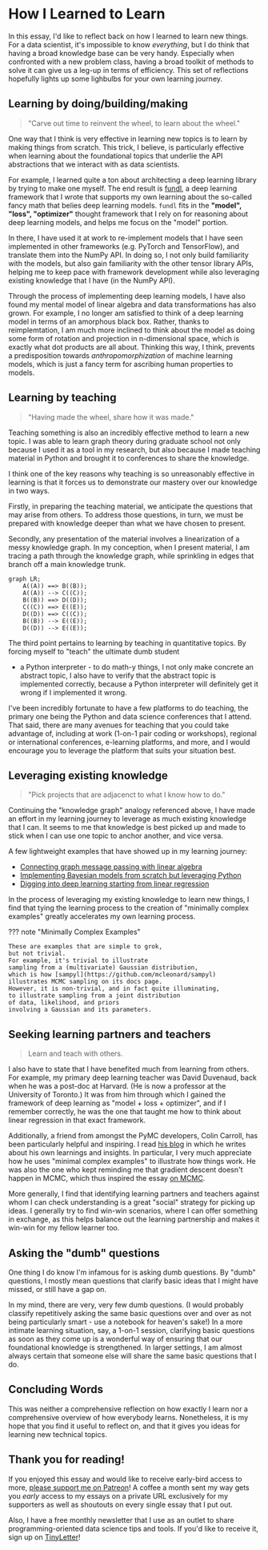 # How I Learned to Learn

In this essay, I'd like to reflect back on
how I learned to learn new things.
For a data scientist, it's impossible to know _everything_,
but I do think that having a broad knowledge base can be very handy.
Especially when confronted with a new problem class,
having a broad toolkit of methods to solve it
can give us a leg-up in terms of efficiency.
This set of reflections hopefully lights up some lighbulbs
for your own learning journey.

## Learning by doing/building/making

> "Carve out time to reinvent the wheel, to learn about the wheel."

One way that I think is very effective in learning new topics
is to learn by making things from scratch.
This trick, I believe, is particularly effective
when learning about the foundational topics that underlie
the API abstractions that we interact with
as data scientists.

For example, I learned quite a ton about architecting a deep learning library
by trying to make one myself.
The end result is [fundl], a deep learning framework that I wrote
that supports my own learning
about the so-called fancy math that belies deep learning models.
`fundl` fits in the **"model", "loss", "optimizer"** thought framework
that I rely on for reasoning about deep learning models,
and helps me focus on the "model" portion.

[fundl]: https://github.com/ericmjl/fundl

In there, I have used it at work to re-implement models that I have seen
implemented in other frameworks (e.g. PyTorch and TensorFlow),
and translate them into the NumPy API.
In doing so, I not only build familiarity with the models,
but also gain familiarity with the other tensor library APIs,
helping me to keep pace with framework development
while also leveraging existing knowledge that I have (in the NumPy API).

Through the process of implementing deep learning models,
I have also found my mental model
of linear algebra and data transformations has also grown.
For example, I no longer am satisfied to think of a deep learning model
in terms of an amorphous black box.
Rather, thanks to reimplemtation, I am much more inclined
to think about the model as doing some form of rotation and projection
in n-dimensional space,
which is exactly what dot products are all about.
Thinking this way, I think, prevents a predisposition towards
_anthropomorphization_ of machine learning models,
which is just a fancy term for ascribing human properties to models.

## Learning by teaching

> "Having made the wheel, share how it was made."

Teaching something is also an incredibly effective method
to learn a new topic.
I was able to learn graph theory during graduate school
not only because I used it as a tool in my research,
but also because I made teaching material in Python
and brought it to conferences to share the knowledge.

I think one of the key reasons
why teaching is so unreasonably effective in learning
is that it forces us to demonstrate our mastery over our knowledge
in two ways.

Firstly, in preparing the teaching material,
we anticipate the questions that may arise from others.
To address those questions, in turn, we must be prepared
with knowledge deeper than what we have chosen to present.

Secondly, any presentation of the material
involves a linearization of a messy knowledge graph.
In my conception, when I present material,
I am tracing a path through the knowledge graph,
while sprinkling in edges that branch off a main knowledge trunk.

```mermaid
graph LR;
    A((A)) ==> B((B));
    A((A)) --> C((C));
    B((B)) ==> D((D));
    C((C)) ==> E((E));
    D((D)) ==> C((C));
    B((B)) --> E((E));
    D((D)) --> E((E));
```

The third point pertains to learning by teaching in quantitative topics.
By forcing myself to "teach" the ultimate dumb student
- a Python interpreter - to do math-y things,
I not only make concrete an abstract topic,
I also have to verify that the abstract topic is implemented correctly,
because a Python interpreter will definitely get it wrong
if I implemented it wrong.

I've been incredibly fortunate to have a few platforms to do teaching,
the primary one being the Python and data science conferences that I attend.
That said, there are many avenues for teaching
that you could take advantage of,
including at work (1-on-1 pair coding or workshops),
regional or international conferences,
e-learning platforms,
and more,
and I would encourage you to leverage the platform
that suits your situation best.

## Leveraging existing knowledge

> "Pick projects that are adjacenct to what I know how to do."

Continuing the "knowledge graph" analogy referenced above,
I have made an effort in my learning journey
to leverage as much existing knowledge that I can.
It seems to me that knowledge is best picked up and made to stick
when I can use one topic to anchor another, and vice versa.

A few lightweight examples that have showed up in my learning journey:

- [Connecting graph message passing with linear algebra](/machine-learning/message-passing)
- [Implementing Bayesian models from scratch but leveraging Python](/machine-learning/computational-bayesian-stats/)
- [Digging into deep learning starting from linear regression](https://github.com/ericmjl/dl-workshop)

In the process of leveraging my existing knowledge to learn new things,
I find that tying the learning process
to the creation of "minimally complex examples"
greatly accelerates my own learning process.


??? note "Minimally Complex Examples"

    These are examples that are simple to grok,
    but not trivial.
    For example, it's trivial to illustrate
    sampling from a (multivariate) Gaussian distribution,
    which is how [sampyl](https://github.com/mcleonard/sampyl)
    illustrates MCMC sampling on its docs page.
    However, it is non-trivial, and in fact quite illuminating,
    to illustrate sampling from a joint distribution
    of data, likelihood, and priors
    involving a Gaussian and its parameters.

## Seeking learning partners and teachers

> Learn and teach with others.

I also have to state that I have benefited much
from learning from others.
For example, my primary deep learning teacher was David Duvenaud,
back when he was a post-doc at Harvard.
(He is now a professor at the University of Toronto.)
It was from him through which I gained the framework of
deep learning as "model + loss + optimizer",
and if I remember correctly,
he was the one that taught me how to think about linear regression
in that exact framework.

Additionally, a friend from amongst the PyMC developers, Colin Carroll,
has been particularly helpful and inspiring.
I read [his blog](https://colindcarroll.com)
in which he writes about his own learnings and insights.
In particular, I very much appreciate how he uses "minimal complex examples"
to illustrate how things work.
He was also the one who kept reminding me
that gradient descent doesn't happen in MCMC,
which thus inspired the essay
[on MCMC](/machine-learning/computational-bayesian-stats/).

More generally,
I find that identifying learning partners and teachers
against whom I can check understanding
is a great "social" strategy for picking up ideas.
I generally try to find win-win scenarios,
where I can offer something in exchange,
as this helps balance out the learning partnership
and makes it win-win for my fellow learner too.

## Asking the "dumb" questions

One thing I do know I'm infamous for is asking dumb questions.
By "dumb" questions, I mostly mean questions that clarify basic ideas
that I might have missed, or still have a gap on.

In my mind, there are very, very few dumb questions.
(I would probably classify
repetitively asking the same basic questions over and over
as not being particularly smart -
use a notebook for heaven's sake!)
In a more intimate learning situation, say, a 1-on-1 session,
clarifying basic questions as soon as they come up
is a wonderful way of ensuring that
our foundational knowledge is strengthened.
In larger settings,
I am almost always certain
that someone else will share the same basic questions that I do.

## Concluding Words

This was neither a comprehensive reflection on how exactly I learn
nor a comprehensive overview of how everybody learns.
Nonetheless, it is my hope that you find it useful to reflect on,
and that it gives you ideas for learning new technical topics.

## Thank you for reading!

If you enjoyed this essay and would like to receive early-bird access to more,
[please support me on Patreon][patreon]!
A coffee a month sent my way gets you _early_ access to my essays
on a private URL exclusively for my supporters
as well as shoutouts on every single essay that I put out.

[patreon]: https://patreon.com/ericmjl

Also, I have a free monthly newsletter that I use as an outlet
to share programming-oriented data science tips and tools.
If you'd like to receive it, sign up on [TinyLetter][tinyletter]!

[tinyletter]: https://tinyletter.com/ericmjl
